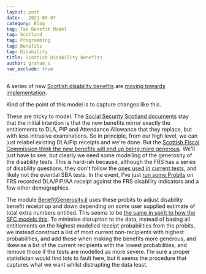 ```yaml
---
layout: post
date:   2021-09-07
category: Blog
tag: Tax Benefit Model
tag: Scotland
tag: Programming
tag: Benefits
tag: Disability
title: Scottish Disability Benefits
author: graham_s
nav_exclude: true
---
```


A series of new [Scottish disability benefits](https://www.gov.scot/policies/social-security/benefits-disabled-people-ill-health/) are [moving towards implementation](). 

Kind of the point of this model is to capture changes like this. 

<!--more-->

These are tricky to model. The [Social Security Scotland documents](https://www.gov.scot/publications/consultation-adult-disability-payment/) stay that the initial intention is that the new benefits mirror exactly the entitlements to DLA, PIP and Attendance Allowance that they replace, but with less intrusive examinations. So in principle, from our high level, we can just relabel existing DLA/Pip receipts and we're done. But the [Scottish Fiscal Commission think the new benefits will end up being more generous](https://www.fiscalcommission.scot/publications/how-we-forecast-social-security-disability-and-carers-payments-may-2021/). We'll just have to see, but clearly we need some modelling of the generosity of the disability tests. This is hard-ish because, although the FRS has a series of disability questions, they don't follow the [ones used in current tests](https://www.gov.uk/government/publications/personal-independence-payment-fact-sheets/pip-handbook#assessment-criteria), and likely not the evential SBA tests. In the event, I've just [run some Probits](https://github.com/grahamstark/ScottishTaxBenefitModel.jl/tree/master/regressions) on FRS recorded DLA/PIP/AA receipt against the FRS disability indicators and a few other demographics. 

The module [BenefitGenerosity.jl](https://github.com/grahamstark/ScottishTaxBenefitModel.jl/blob/master/src/BenefitGenerosity.jl) uses these probits to adjust disability benefit receipt up and down depending on some user supplied estimate of total extra numbers entitled. This seems to be [the same in spirit to how the SFC models this](https://www.fiscalcommission.scot/publications/how-we-forecast-social-security-disability-and-carers-payments-may-2021/). To minimise disruption to the data, instead of basing all entitlements on the highest modelled receipt probabilities from the probits, we instead construct a list of most current non-recipients with highest probabilities, and add those when making the benefits more generous, and likewise a list of the current recipients with the lowest probabilities, and remove those if the tests are modelled as more severe. I'm sure a proper statistician would find lots to fault here, but it seems the procedure that captures what we want whilst distrupting the data least.
